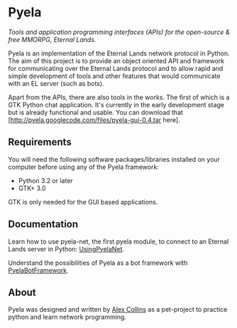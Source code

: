 # Pyela
_Tools and application programming interfaces (APIs) for the open-source & free MMORPG, Eternal Lands._

Pyela is an implementation of the Eternal Lands network protocol in Python. The aim of this project is to provide an object oriented API and framework for communicating over the Eternal Lands protocol and to allow rapid and simple development of tools and other features that would communicate with an EL server (such as bots).

Apart from the APIs, there are also tools in the works. The first of which is a GTK Python chat application. It's currently in the early development stage but is already functional and usable. You can download that [http://pyela.googlecode.com/files/pyela-gui-0.4.tar  here].

## Requirements
You will need the following software packages/libraries installed on your computer before using any of the Pyela framework:

* Python 3.2 or later
* GTK+ 3.0

GTK is only needed for the GUI based applications.

## Documentation
Learn how to use pyela-net, the first pyela module, to connect to an Eternal Lands server in Python: [UsingPyelaNet](https://github.com/atc-/pyela/wiki/Using-Pyela-Net).

Understand the possibilities of Pyela as a bot framework with [PyelaBotFramework](https://github.com/atc-/pyela/wiki/Pyela-as-a-bot-framework).

## About
Pyela was designed and written by [Alex Collins](http://alexcollins.org/) as a pet-project to practice python and learn network programming.
